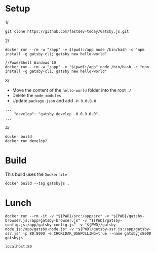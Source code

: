 # Setup

1/

```
git clone https://github.com/fastdev-today/Gatsby.js.git
```

2/ 

```
docker run --rm -w "/app" -v $(pwd):/app node /bin/bash -c "npm install -g gatsby-cli; gatsby new hello-world"

//PowerShell Windows 10
docker run --rm -w "/app" -v "$(pwd):/app" node /bin/bash -c "npm install -g gatsby-cli; gatsby new hello-world" 
```

3/

- Move the content of the `hello-world` folder into the root `./`
- Delete the `node_modules`
- Update `package.json` and add `-H 0.0.0.0`

```
...
    "develop": "gatsby develop -H 0.0.0.0",
...
```

4/

```
docker build
docker run develop?
```

# Build

This build uses the `Dockerfile`

```
docker build --tag gatsbyjs .
```

# Lunch

```
docker run --rm -it -v "${PWD}/src:/app/src" -v "${PWD}/gatsby-browser.js:/app/gatsby-browser.js" -v "${PWD}/gatsby-config.js:/app/gatsby-config.js" -v "${PWD}/gatsby-node.js:/app/gatsby-node.js" -v "${PWD}/gatsby-ssr.js:/app/gatsby-ssr.js" -p 80:8000 -e CHOKIDAR_USEPOLLING=true --name gatsbyjs8000 gatsbyjs
```

```
localhost:80
```